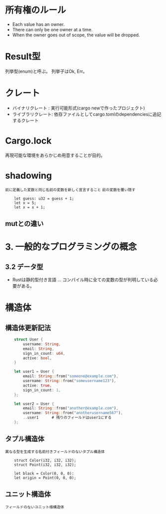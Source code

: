<!--
 FileName:      rust
 Author:        8ucchiman
 CreatedDate:   2023-05-24 14:51:02
 LastModified:  2023-01-25 10:56:12 +0900
 Reference:     https://doc.rust-lang.org/rust-by-example/index.html
 Description:   ---
-->




# 所有権のルール
- Each value has an owner.
- There can only be one owner at a time.
- When the owner goes out of scope, the value will be dropped.


# Result型
列挙型(enum)と呼ぶ。
列挙子はOk, Err。


# クレート
- バイナリクレート  : 実行可能形式(cargo newで作ったプロジェクト)
- ライブラリクレート: 依存ファイルとしてcargo.tomlのdependenciesに追記するクレート

# Cargo.lock
再現可能な環境をあらかじめ用意することが目的。


# shadowing
`前に定義した変数と同じ名前の変数を新しく宣言すること` `前の変数を覆い隠す`
```
    let guess: u32 = guess + 1;
    let x = 5;
    let x = x + 1;
```

## mutとの違い
# 3. 一般的なプログラミングの概念
## 3.2 データ型
- Rustは静的型付き言語 ... コンパイル時に全ての変数の型が判明している必要がある。


# 構造体

## 構造体更新記法
```rust
    struct User {
        username: String,
        email: String,
        sign_in_count: u64,
        active: bool,
    }

    let user1 = User {
        email: String::from("someone@example.com"),
        username: String::from("someusername123"),
        active: true,
        sign_in_count: 1,
    };

    let user2 = User {
        email: String::from("another@example.com"),
        username: String::from("anotherusername567"),
        ..user1      # 残りのフィールドはuser1にする
    };
```

## タプル構造体
`異なる型を生成する名前付きフィールドのないタプル構造体`
```
    struct Color(i32, i32, i32);
    struct Point(i32, i32, i32);

    let black = Color(0, 0, 0):
    let origin = Point(0, 0, 0);
```

## ユニット構造体
`フィールドのないユニット様構造体`

